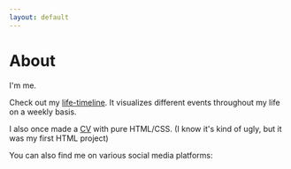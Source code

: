 ```yaml
---
layout: default
---
```


# About

I'm me.

Check out my [life-timeline](https://dnnsmnstrr.github.io/life). It visualizes different events throughout my life on a weekly basis.

I also once made a [CV](./lebenslauf.html) with pure HTML/CSS. (I know it's kind of ugly, but it was my first HTML project)

You can also find me on various social media platforms:

<script src="https://gist.github.com/dnnsmnstrr/09a2559a9a970de5e8e9e5c2eaf1183b.js?file=links.md"></script>
